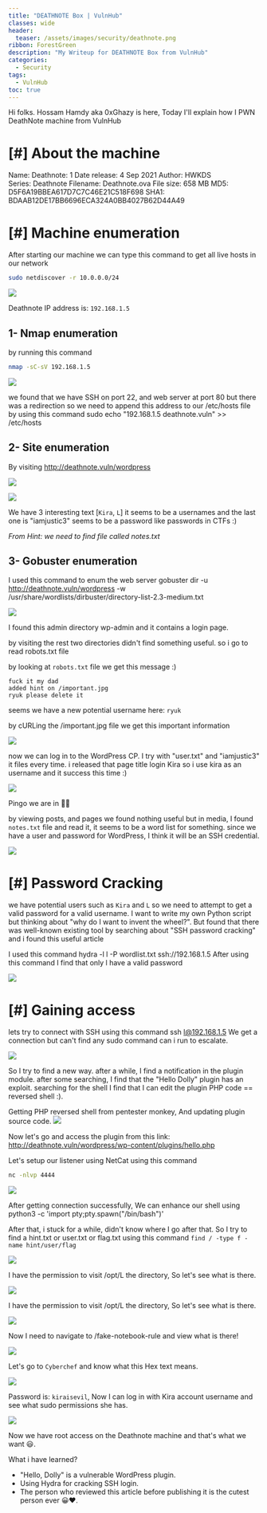 ```yaml
---
title: "DEATHNOTE Box | VulnHub"
classes: wide
header:
  teaser: /assets/images/security/deathnote.png
ribbon: ForestGreen
description: "My Writeup for DEATHNOTE Box from VulnHub"
categories:
  - Security
tags:
  - VulnHub
toc: true
---
```


Hi folks. Hossam Hamdy aka 0xGhazy is here, Today I'll explain how I PWN DeathNote machine from VulnHub

# [#] About the machine

Name: Deathnote: 1
Date release: 4 Sep 2021
Author: HWKDS
Series: Deathnote
Filename: Deathnote.ova
File size: 658 MB
MD5: D5F6A19BBEA617D7C7C46E21C518F698
SHA1: BDAAB12DE17BB6696ECA324A0BB4027B62D44A49

# [#] Machine enumeration

After starting our machine we can type this command to get all live hosts in our network

```bash
sudo netdiscover -r 10.0.0.0/24
```

![](https://user-images.githubusercontent.com/60070427/151669759-46656529-1dee-4a3f-aa66-c814055ba392.png)

Deathnote IP address is: `192.168.1.5`

## 1- Nmap enumeration

by running this command

```bash
nmap -sC-sV 192.168.1.5
```

![](https://user-images.githubusercontent.com/60070427/151669909-564022f8-1f22-4238-a625-47c3a7ef6e76.png)

we found that we have SSH on port 22, and web server at port 80 but there was a redirection so we need to append this address to our /etc/hosts file by using this command sudo echo "192.168.1.5 deathnote.vuln" >> /etc/hosts

## 2- Site enumeration

By visiting http://deathnote.vuln/wordpress

![](https://user-images.githubusercontent.com/60070427/151670235-886e89bc-7402-4505-b10c-372f89acac93.png)

![](https://user-images.githubusercontent.com/60070427/151670250-03e23ec7-fe33-48ba-8c93-e14250c5f502.png)

We have 3 interesting text [`Kira`, `L`] it seems to be a usernames and the last one is "iamjustic3" seems to be a password like passwords in CTFs :)

_From Hint: we need to find file called notes.txt_

## 3- Gobuster enumeration

I used this command to enum the web server gobuster dir -u http://deathnote.vuln/wordpress -w /usr/share/wordlists/dirbuster/directory-list-2.3-medium.txt

![](https://user-images.githubusercontent.com/60070427/151670432-52923816-c7c1-435e-80d1-d8f6109b7049.png)

I found this admin directory wp-admin and it contains a login page.

by visiting the rest two directories didn't find something useful. so i go to read robots.txt file

by looking at `robots.txt` file we get this message :)

```
fuck it my dad
added hint on /important.jpg
ryuk please delete it
```

seems we have a new potential username here: `ryuk`

by cURLing the /important.jpg file we get this important information

![](https://user-images.githubusercontent.com/60070427/151670819-19586c48-6207-4ec0-9834-bd3341228ff2.png)

now we can log in to the WordPress CP. I try with "user.txt" and "iamjustic3" it files every time. i released that page title login Kira so i use kira as an username and it success this time :)

![](https://user-images.githubusercontent.com/60070427/151671005-1b4c308e-cbe0-461c-af53-5572654a6c4b.png)

Pingo we are in 🎉😎

by viewing posts, and pages we found nothing useful but in media, I found `notes.txt` file and read it, it seems to be a word list for something. since we have a user and password for WordPress, I think it will be an SSH credential.

![](https://user-images.githubusercontent.com/60070427/151671014-39483d61-701f-433d-ade4-71bfa8dc36c0.png)

# [#] Password Cracking

we have potential users such as `Kira` and `L` so we need to attempt to get a valid password for a valid username.
I want to write my own Python script but thinking about "why do I want to invent the wheel?". But found that there was well-known existing tool by searching about "SSH password cracking" and i found this useful article

I used this command hydra -l l -P wordlist.txt ssh://192.168.1.5
After using this command I find that only l have a valid password

![](https://user-images.githubusercontent.com/60070427/151671537-02f0870e-4b5c-41b4-bf4b-603dd9092ddc.png)

# [#] Gaining access

lets try to connect with SSH using this command ssh l@192.168.1.5 We get a connection but can't find any sudo command can i run to escalate.

![](https://user-images.githubusercontent.com/60070427/151671743-9c5cfa7d-f3f9-47c7-9750-635263c42889.png)

So I try to find a new way. after a while, I find a notification in the plugin module. after some searching, I find that the "Hello Dolly" plugin has an exploit. searching for the shell I find that I can edit the plugin PHP code == reversed shell :).

Getting PHP reversed shell from pentester monkey, And updating plugin source code.
![](https://user-images.githubusercontent.com/60070427/151671923-cce49703-1ebe-4dc1-88d3-deb5e396eb01.png)

Now let's go and access the plugin from this link: http://deathnote.vuln/wordpress/wp-content/plugins/hello.php

Let's setup our listener using NetCat using this command

```bash
nc -nlvp 4444
```

![](https://user-images.githubusercontent.com/60070427/151671934-2f8a06b8-4647-4300-941e-5ec2d6753960.png)

After getting connection successfully, We can enhance our shell using python3 -c 'import pty;pty.spawn("/bin/bash")'

After that, i stuck for a while, didn't know where I go after that. So I try to find a hint.txt or user.txt or flag.txt using this command `find / -type f -name hint/user/flag`

![](https://user-images.githubusercontent.com/60070427/151672119-ea916101-2c5e-459e-b3bd-bd36860db9b7.png)

I have the permission to visit /opt/L the directory, So let's see what is there.

![](https://user-images.githubusercontent.com/60070427/151672119-ea916101-2c5e-459e-b3bd-bd36860db9b7.png)

I have the permission to visit /opt/L the directory, So let's see what is there.

![](https://user-images.githubusercontent.com/60070427/151672253-cf2067bd-3650-425c-a92a-97fdab9eef6b.png)

Now I need to navigate to /fake-notebook-rule and view what is there!

![](https://user-images.githubusercontent.com/60070427/151672256-25b07b86-36c2-4ceb-9964-2e72a1983f96.png)

Let's go to `Cyberchef` and know what this Hex text means.

![](https://user-images.githubusercontent.com/60070427/151672384-a035fddb-544d-49c6-a6aa-98f937991792.png)

Password is: `kiraisevil`, Now I can log in with Kira account username and see what sudo permissions she has.

![](https://user-images.githubusercontent.com/60070427/151672509-4cdd7630-b312-4b13-b8c1-85a49bed3561.png)

Now we have root access on the Deathnote machine and that's what we want 😃.

What i have learned?

- "Hello, Dolly" is a vulnerable WordPress plugin.
- Using Hydra for cracking SSH login.
- The person who reviewed this article before publishing it is the cutest person ever 😀❤.
